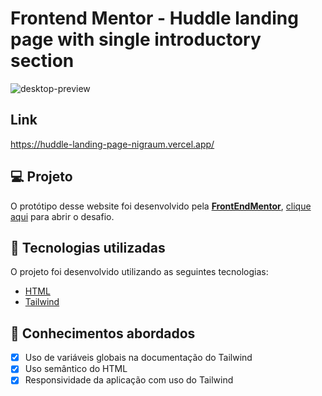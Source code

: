 # Frontend Mentor - Huddle landing page with single introductory section

![desktop-preview](https://user-images.githubusercontent.com/102248990/181843843-48c2f389-44ae-4d34-9a4d-760987049289.jpg)

## Link
https://huddle-landing-page-nigraum.vercel.app/

## 💻 Projeto

O protótipo desse website foi desenvolvido pela [**FrontEndMentor**](https://www.frontendmentor.io/), [clique aqui](https://www.frontendmentor.io/challenges/huddle-landing-page-with-a-single-introductory-section-B_2Wvxgi0/hub/huddle-landing-page-with-a-single-introductory-section-a99WFQX_Zg) para abrir o desafio.

## 🚀 Tecnologias utilizadas

O projeto foi desenvolvido utilizando as seguintes tecnologias:

- [HTML](https://html.com/)
- [Tailwind](https://tailwindcss.com/)

## 📝 Conhecimentos abordados

- [x] Uso de variáveis globais na documentação do Tailwind
- [x] Uso semântico do HTML
- [x] Responsividade da aplicação com uso do Tailwind
